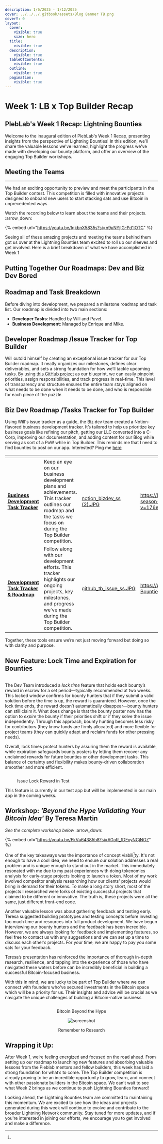 ```yaml
---
description: 1/6/2025 - 1/12/2025
cover: ../../../.gitbook/assets/Blog Banner TB.png
coverY: 0
layout:
  cover:
    visible: true
    size: hero
  title:
    visible: true
  description:
    visible: true
  tableOfContents:
    visible: true
  outline:
    visible: true
  pagination:
    visible: true
---
```


# Week 1: LB x Top Builder Recap

## PlebLab's Week 1 Recap: Lightning Bounties

Welcome to the inaugural edition of PlebLab's Week 1 Recap, presenting insights from the perspective of Lightning Bounties! In this edition, we’ll share the valuable lessons we've learned, highlight the progress we've made with developing our bounty platform, and offer an overview of the engaging Top Builder workshops.

## Meeting the Teams

***

We had an exciting opportunity to preview and meet the participants in the Top Builder contest. This competition is filled with innovative projects designed to onboard new users to start stacking sats and use Bitcoin in unprecedented ways.

Watch the recording below to learn about the teams and their projects. :arrow\_down:

{% embed url="https://youtu.be/IqkbnX5835s?si=n9uNYjIG-Pd1iOTC" %}

Seeing all of these amazing projects and meeting the teams behind them got us over at the Lightning Bounties team excited to roll up our sleeves and get involved. Here is a brief breakdown of what we have accomplished in Week 1

## Putting Together Our Roadmaps: Dev and Biz Dev Bored

## Roadmap and Task Breakdown&#x20;

Before diving into development, we prepared a milestone roadmap and task list. Our roadmap is divided into two main sections:

* **Developer Tasks**: Handled by Will and Pavel.
* **Business Development**: Managed by Enrique and Mike.

## Developer Roadmap /Issue Tracker for Top Builder&#x20;

Will outdid himself by creating an exceptional issue tracker for our Top Builder roadmap. It neatly organizes our milestones, defines clear deliverables, and sets a strong foundation for how we’ll tackle upcoming tasks. By using [this GitHub project](https://github.com/orgs/Lightning-Bounties/projects/2/views/1) as our blueprint, we can easily pinpoint priorities, assign responsibilities, and track progress in real-time. This level of transparency and structure ensures the entire team stays aligned on what needs to be done when it needs to be done, and who is responsible for each piece of the puzzle.

## Biz Dev Roadmap /Tasks Tracker for Top Builder

Using Will's issue tracker as a guide, the Biz dev team created a Notion-flavored business development tracker. It’s tailored to help us prioritize key business goals like refining our pitch, getting our LLC converted into a C-Corp, improving our documentation, and adding content for our Blog while serving as sort of a PoW while in Top Builder. This reminds me that I need to find bounties to post on our app. Interested? Ping me [here ](mailto:mike@lightningbounties.com)&#x20;



<table data-card-size="large" data-column-title-hidden data-view="cards" data-full-width="false"><thead><tr><th></th><th></th><th data-hidden data-card-cover data-type="files"></th><th data-hidden data-card-target data-type="content-ref"></th></tr></thead><tbody><tr><td><a href="https://lb-bizdev.notion.site/topbuilder-season-2?v=176e1fe7ce6b8168b785000c4c58ed88"><strong>Business Development Task Tracker</strong></a></td><td>Keep an eye on our business development plans and achievements. This tracker outlines our roadmap and the tasks we focus on during the Top Builder competition.  </td><td><a href="../../../.gitbook/assets/notion_bizdev_ss (2).JPG">notion_bizdev_ss (2).JPG</a></td><td><a href="https://lb-bizdev.notion.site/topbuilder-season-2?v=176e1fe7ce6b8168b785000c4c58ed88">https://lb-bizdev.notion.site/topbuilder-season-2?v=176e1fe7ce6b8168b785000c4c58ed88</a></td></tr><tr><td><a href="https://github.com/orgs/Lightning-Bounties/projects/2/views/1"><strong>Development Task Tracker &#x26; Roadmap</strong> </a></td><td>Follow along with our development efforts. This tracker highlights our ongoing projects, key milestones, and progress we've made during the Top Builder competition.</td><td><a href="../../../.gitbook/assets/github_tb_issue_ss.JPG">github_tb_issue_ss.JPG</a></td><td><a href="https://github.com/orgs/Lightning-Bounties/projects/2">https://github.com/orgs/Lightning-Bounties/projects/2</a></td></tr></tbody></table>



Together, these tools ensure we’re not just moving forward but doing so with clarity and purpose.

## **New Feature: Lock Time and Expiration for Bounties**

\
The Dev Team introduced a _lock time_ feature that holds each bounty’s reward in escrow for a set period—typically recommended at two weeks. This locked window confirms for bounty hunters that if they submit a valid solution before the time is up, the reward is guaranteed. However, once the lock time ends, the reward doesn’t automatically disappear—bounty hunters can still claim it. What does change is that the bounty poster now has the option to _expire_ the bounty if their priorities shift or if they solve the issue independently. Through this approach, bounty hunting becomes less risky for contributors (they know funds are firmly allocated) and more flexible for project teams (they can quickly adapt and reclaim funds for other pressing needs).&#x20;

Overall, lock times protect hunters by assuring them the reward is available, while expiration safeguards bounty posters by letting them recover any unclaimed rewards for future bounties or other development tasks. This balance of certainty and flexibility makes bounty-driven collaboration smoother and more efficient.

<figure><img src="../../../.gitbook/assets/lock_expiry_ss.JPG" alt=""><figcaption><p>Issue Lock Reward in Test</p></figcaption></figure>

This feature is currently in our test app but willl be implemented in our main app in the coming weeks.&#x20;

## Workshop: _'Beyond the Hype Validating Your Bitcoin Idea'_ By Teresa Martin

_See the complete workshop below_ :arrow\_down:

{% embed url="https://youtu.be/FkVu64385b8?si=AGoR_fDExyNCjNOZ" %}

One of the key takeaways was the importance of concept viabili[^1]ty. It's not enough to have a cool idea; we need to ensure our solution addresses a real problem and is unique enough to stand out in the market. This immediately resonated with me due to my past experiences with doing tokenomics analysis for early-stage projects looking to launch a token. Most of my work involved competitor analysis researching how our clients' projects would bring in demand for their tokens. To make a long story short, most of the projects I researched were forks of existing successful projects that claimed to be different or innovative. The truth is, these projects were all the same, just different front-end code.

Another valuable lesson was about gathering feedback and testing early. Teresa suggested building prototypes and testing concepts before investing too much time and resources into full product development. We have begun interviewing our bounty hunters and the feedback has been incredible. However, we are always looking for feedback and implementing features, so feel free to contact us with any suggestions and we can set up a time to discuss each other’s projects. For your time, we are happy to pay you some sats for your feedback.

Teresa’s presentation has reinforced the importance of thorough in-depth research, resilience, and tapping into the experience of those who have navigated these waters before can be incredibly beneficial in building a successful Bitcoin-focused business.

With this in mind, we are lucky to be part of Top Builder where we can connect with founders who've secured investments in the Bitcoin space which will be a priority for us. Their insights and advice will be crucial as we navigate the unique challenges of building a Bitcoin-native business.

<div align="center" data-full-width="false"><figure><img src="../../../.gitbook/assets/bitcoin_beyond_the_hype.JPG" alt=""><figcaption><p>Bitcoin Beyond the Hype</p></figcaption></figure> <figure><img src="../../../.gitbook/assets/bitcoin_beyond_the_hype_img2 (1).JPG" alt="screenshot"><figcaption><p>Remember to Research  </p></figcaption></figure></div>

## Wrapping it Up:

&#x20;After Week 1, we’re feeling energized and focused on the road ahead. From setting up our roadmap to launching new features and absorbing valuable lessons from the Pleblab mentors and fellow builders, this week has laid a strong foundation for what’s to come. The Top Builder competition is already proving to be an incredible opportunity to grow, learn, and connect with other passionate builders in the Bitcoin space. We can’t wait to see what Week 2 brings as we continue to push Lightning Bounties forward!

Looking ahead, the Lightning Bounties team are committed to maintaining this momentum. We are excited to see how the ideas and projects generated during this week will continue to evolve and contribute to the broader Lightning Network community. Stay tuned for more updates, and if you're interested in joining our efforts, we encourage you to get involved and make a difference.



[^1]: 
